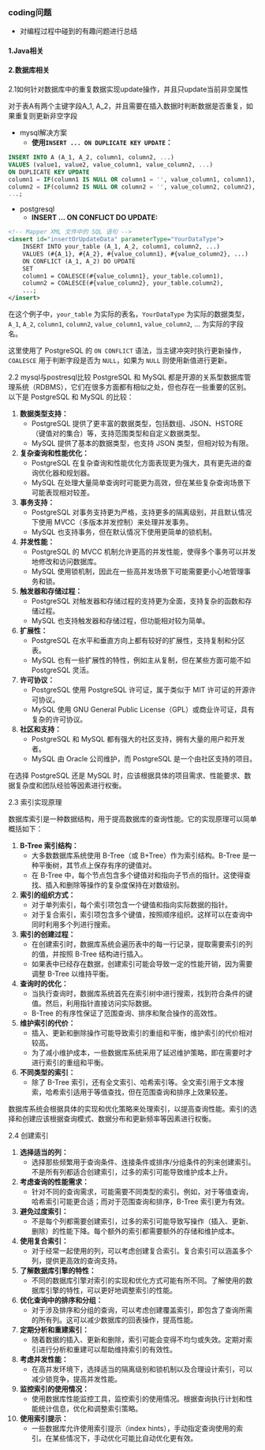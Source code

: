 ### coding问题

- 对编程过程中碰到的有趣问题进行总结

#### 1.Java相关

#### 2.数据库相关

2.1如何针对数据库中的重复数据实现update操作，并且只update当前非空属性

对于表A有两个主键字段A_1, A_2，并且需要在插入数据时判断数据是否重复，如果重复则更新非空字段

- mysql解决方案
  - **使用`INSERT ... ON DUPLICATE KEY UPDATE`：**

```sql
INSERT INTO A (A_1, A_2, column1, column2, ...)
VALUES (value1, value2, value_column1, value_column2, ...)
ON DUPLICATE KEY UPDATE
column1 = IF(column1 IS NULL OR column1 = '', value_column1, column1),
column2 = IF(column2 IS NULL OR column2 = '', value_column2, column2),
...;

```

- postgresql
  - **INSERT ... ON CONFLICT DO UPDATE:**

```xml
<!-- Mapper XML 文件中的 SQL 语句 -->
<insert id="insertOrUpdateData" parameterType="YourDataType">
    INSERT INTO your_table (A_1, A_2, column1, column2, ...)
    VALUES (#{A_1}, #{A_2}, #{value_column1}, #{value_column2}, ...)
    ON CONFLICT (A_1, A_2) DO UPDATE
    SET
    column1 = COALESCE(#{value_column1}, your_table.column1),
    column2 = COALESCE(#{value_column2}, your_table.column2),
    ...;
</insert>
```

在这个例子中，`your_table` 为实际的表名，`YourDataType` 为实际的数据类型，`A_1`, `A_2`, `column1`, `column2`, `value_column1`, `value_column2`, ... 为实际的字段名。

这里使用了 PostgreSQL 的 `ON CONFLICT` 语法，当主键冲突时执行更新操作，`COALESCE` 用于判断字段是否为 `NULL`，如果为 `NULL` 则使用新值进行更新。

2.2 mysql与postresql比较
PostgreSQL 和 MySQL 都是开源的关系型数据库管理系统（RDBMS），它们在很多方面都有相似之处，但也存在一些重要的区别。以下是 PostgreSQL 和 MySQL 的比较：

1. **数据类型支持：**
   - PostgreSQL 提供了更丰富的数据类型，包括数组、JSON、HSTORE（键值对的集合）等，支持范围类型和自定义数据类型。
   - MySQL 提供了基本的数据类型，也支持 JSON 类型，但相对较为有限。
2. **复杂查询和性能优化：**
   - PostgreSQL 在复杂查询和性能优化方面表现更为强大，具有更先进的查询优化器和规划器。
   - MySQL 在处理大量简单查询时可能更为高效，但在某些复杂查询场景下可能表现相对较差。
3. **事务支持：**
   - PostgreSQL 对事务支持更为严格，支持更多的隔离级别，并且默认情况下使用 MVCC（多版本并发控制）来处理并发事务。
   - MySQL 也支持事务，但在默认情况下使用更简单的锁机制。
4. **并发性能：**
   - PostgreSQL 的 MVCC 机制允许更高的并发性能，使得多个事务可以并发地修改和访问数据库。
   - MySQL 使用锁机制，因此在一些高并发场景下可能需要更小心地管理事务和锁。
5. **触发器和存储过程：**
   - PostgreSQL 对触发器和存储过程的支持更为全面，支持复杂的函数和存储过程。
   - MySQL 也支持触发器和存储过程，但功能相对较为简单。
6. **扩展性：**
   - PostgreSQL 在水平和垂直方向上都有较好的扩展性，支持复制和分区表。
   - MySQL 也有一些扩展性的特性，例如主从复制，但在某些方面可能不如 PostgreSQL 灵活。
7. **许可协议：**
   - PostgreSQL 使用 PostgreSQL 许可证，属于类似于 MIT 许可证的开源许可协议。
   - MySQL 使用 GNU General Public License（GPL）或商业许可证，具有复杂的许可协议。
8. **社区和支持：**
   - PostgreSQL 和 MySQL 都有强大的社区支持，拥有大量的用户和开发者。
   - MySQL 由 Oracle 公司维护，而 PostgreSQL 是一个由社区支持的项目。

在选择 PostgreSQL 还是 MySQL 时，应该根据具体的项目需求、性能要求、数据复杂度和团队经验等因素进行权衡。

2.3 索引实现原理

数据库索引是一种数据结构，用于提高数据库的查询性能。它的实现原理可以简单概括如下：

1. **B-Tree 索引结构：**
   - 大多数数据库系统使用 B-Tree（或 B+Tree）作为索引结构。B-Tree 是一种平衡树，其节点上保存有序的键值对。
   - 在 B-Tree 中，每个节点包含多个键值对和指向子节点的指针。这使得查找、插入和删除等操作的复杂度保持在对数级别。
2. **索引的组织方式：**
   - 对于单列索引，每个索引项包含一个键值和指向实际数据的指针。
   - 对于复合索引，索引项包含多个键值，按照顺序组织。这样可以在查询中同时利用多个列进行搜索。
3. **索引的创建过程：**
   - 在创建索引时，数据库系统会遍历表中的每一行记录，提取需要索引的列的值，并按照 B-Tree 结构进行插入。
   - 如果表中已经存在数据，创建索引可能会导致一定的性能开销，因为需要调整 B-Tree 以维持平衡。
4. **查询时的优化：**
   - 当执行查询时，数据库系统首先在索引树中进行搜索，找到符合条件的键值。然后，利用指针直接访问实际数据。
   - B-Tree 的有序性保证了范围查询、排序和聚合操作的高效性。
5. **维护索引的代价：**
   - 插入、更新和删除操作可能导致索引的重组和平衡，维护索引的代价相对较高。
   - 为了减小维护成本，一些数据库系统采用了延迟维护策略，即在需要时才进行索引的重组和平衡。
6. **不同类型的索引：**
   - 除了 B-Tree 索引，还有全文索引、哈希索引等。全文索引用于文本搜索，哈希索引适用于等值查找，但在范围查询和排序上效果较差。

数据库系统会根据具体的实现和优化策略来处理索引，以提高查询性能。索引的选择和创建应该根据查询模式、数据分布和更新频率等因素进行权衡。

2.4 创建索引

1. **选择适当的列：**
   - 选择那些频繁用于查询条件、连接条件或排序/分组条件的列来创建索引。不是所有列都适合创建索引，过多的索引可能导致维护成本上升。
2. **考虑查询的性能需求：**
   - 针对不同的查询需求，可能需要不同类型的索引。例如，对于等值查询，哈希索引可能更合适；而对于范围查询和排序，B-Tree 索引更为有效。
3. **避免过度索引：**
   - 不是每个列都需要创建索引，过多的索引可能导致写操作（插入、更新、删除）的性能下降。每个额外的索引都需要额外的存储和维护成本。
4. **使用复合索引：**
   - 对于经常一起使用的列，可以考虑创建复合索引。复合索引可以涵盖多个列，提供更高效的查询支持。
5. **了解数据库引擎的特性：**
   - 不同的数据库引擎对索引的实现和优化方式可能有所不同。了解使用的数据库引擎的特性，可以更好地调整索引的性能。
6. **优化查询中的排序和分组：**
   - 对于涉及排序和分组的查询，可以考虑创建覆盖索引，即包含了查询所需的所有列。这可以减少数据库的回表操作，提高性能。
7. **定期分析和重建索引：**
   - 随着数据的插入、更新和删除，索引可能会变得不均匀或失效。定期对索引进行分析和重建可以帮助维持索引的有效性。
8. **考虑并发性能：**
   - 在高并发环境下，选择适当的隔离级别和锁机制以及合理设计索引，可以减少锁竞争，提高并发性能。
9. **监控索引的使用情况：**
   - 使用数据库性能监控工具，监控索引的使用情况。根据查询执行计划和性能统计信息，优化和调整索引策略。
10. **使用索引提示：**
    - 一些数据库允许使用索引提示（index hints），手动指定查询使用的索引。在某些情况下，手动优化可能比自动优化更有效。